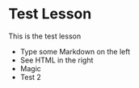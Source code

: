 # Test Lesson

This is the test lesson

  - Type some Markdown on the left
  - See HTML in the right
  - Magic
  - Test 2